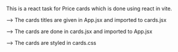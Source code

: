 This is a react task for Price cards which is done using react in vite.

--> The cards titles  are given in App.jsx and imported to cards.jsx

--> The cards are done in cards.jsx and imported to App.jsx

--> The cards are styled in cards.css


